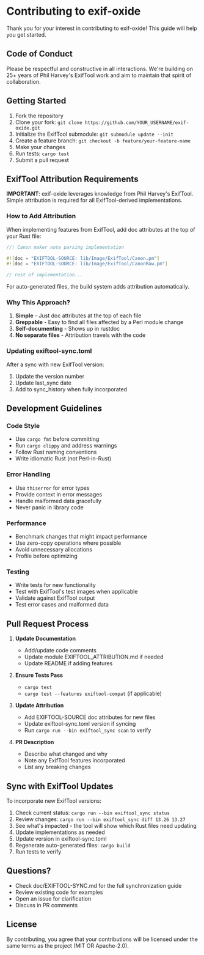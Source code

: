 # Contributing to exif-oxide

Thank you for your interest in contributing to exif-oxide! This guide will help you get started.

## Code of Conduct

Please be respectful and constructive in all interactions. We're building on 25+ years of Phil Harvey's ExifTool work and aim to maintain that spirit of collaboration.

## Getting Started

1. Fork the repository
2. Clone your fork: `git clone https://github.com/YOUR_USERNAME/exif-oxide.git`
3. Initialize the ExifTool submodule: `git submodule update --init`
4. Create a feature branch: `git checkout -b feature/your-feature-name`
5. Make your changes
6. Run tests: `cargo test`
7. Submit a pull request

## ExifTool Attribution Requirements

**IMPORTANT**: exif-oxide leverages knowledge from Phil Harvey's ExifTool. Simple attribution is required for all ExifTool-derived implementations.

### How to Add Attribution

When implementing features from ExifTool, add doc attributes at the top of your Rust file:

```rust
//! Canon maker note parsing implementation

#![doc = "EXIFTOOL-SOURCE: lib/Image/ExifTool/Canon.pm"]
#![doc = "EXIFTOOL-SOURCE: lib/Image/ExifTool/CanonRaw.pm"]

// rest of implementation...
```

For auto-generated files, the build system adds attribution automatically.

### Why This Approach?

1. **Simple** - Just doc attributes at the top of each file
2. **Greppable** - Easy to find all files affected by a Perl module change
3. **Self-documenting** - Shows up in rustdoc
4. **No separate files** - Attribution travels with the code

### Updating exiftool-sync.toml

After a sync with new ExifTool version:

1. Update the version number
2. Update last_sync date
3. Add to sync_history when fully incorporated

## Development Guidelines

### Code Style

- Use `cargo fmt` before committing
- Run `cargo clippy` and address warnings
- Follow Rust naming conventions
- Write idiomatic Rust (not Perl-in-Rust)

### Error Handling

- Use `thiserror` for error types
- Provide context in error messages
- Handle malformed data gracefully
- Never panic in library code

### Performance

- Benchmark changes that might impact performance
- Use zero-copy operations where possible
- Avoid unnecessary allocations
- Profile before optimizing

### Testing

- Write tests for new functionality
- Test with ExifTool's test images when applicable
- Validate against ExifTool output
- Test error cases and malformed data

## Pull Request Process

1. **Update Documentation**
   - Add/update code comments
   - Update module EXIFTOOL_ATTRIBUTION.md if needed
   - Update README if adding features

2. **Ensure Tests Pass**
   - `cargo test`
   - `cargo test --features exiftool-compat` (if applicable)

3. **Update Attribution**
   - Add EXIFTOOL-SOURCE doc attributes for new files
   - Update exiftool-sync.toml version if syncing
   - Run `cargo run --bin exiftool_sync scan` to verify

4. **PR Description**
   - Describe what changed and why
   - Note any ExifTool features incorporated
   - List any breaking changes

## Sync with ExifTool Updates

To incorporate new ExifTool versions:

1. Check current status: `cargo run --bin exiftool_sync status`
2. Review changes: `cargo run --bin exiftool_sync diff 13.26 13.27`
3. See what's impacted - the tool will show which Rust files need updating
4. Update implementations as needed
5. Update version in exiftool-sync.toml
6. Regenerate auto-generated files: `cargo build`
7. Run tests to verify

## Questions?

- Check doc/EXIFTOOL-SYNC.md for the full synchronization guide
- Review existing code for examples
- Open an issue for clarification
- Discuss in PR comments

## License

By contributing, you agree that your contributions will be licensed under the same terms as the project (MIT OR Apache-2.0).